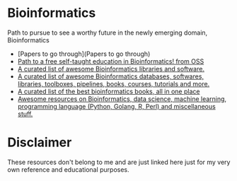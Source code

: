 # Bioinformatics
Path to pursue to see a worthy future in the newly emerging domain, Bioinformatics

  * [Papers to go through](Papers to go through)
  * [Path to a free self-taught education in Bioinformatics! from OSS](https://github.com/open-source-society/bioinformatics)
  * [A curated list of awesome Bioinformatics libraries and software.](https://github.com/danielecook/Awesome-Bioinformatics/blob/master/README.md)
  * [A curated list of awesome Bioinformatics databases, softwares, libraries, toolboxes, pipelines, books, courses, tutorials and more.](https://github.com/WooGenome/awesome-bioinformatics/blob/master/README.md)
  * [A curated list of the best bioinformatics books, all in one place](https://github.com/Microbiology/Awesome-Bioinformatics-Books/blob/master/README.md)
  * [Awesome resources on Bioinformatics, data science, machine learning, programming language (Python, Golang, R, Perl) and miscellaneous stuff.](https://github.com/shenwei356/awesome/blob/master/README.md)
  
 # Disclaimer
 
 These resources don't belong to me and are just linked here just for my very own reference and educational purposes. 
